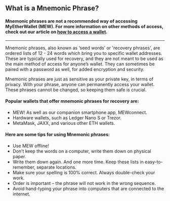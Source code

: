 ## What is a Mnemonic Phrase?

#### Mnemonic phrases are not a recommended way of accessing MyEtherWallet (MEW).  For more information on other methods of access, check out our article on [how to access a wallet]().
***
 
Mnemonic phrases, also known as ‘seed words’ or 'recovery phrases', are ordered lists of 12 - 24 words which bring you to specific wallet addresses. These are typically used for recovery, and they are not meant to be used as the main method of access for anyone’s wallet. They can sometimes be paired with a password as well, for added encryption and security. 

Mnemonic phrases are just as sensitive as your private key, in terms of privacy. With your phrase, anyone can permanently access your wallet. These phrases cannot be changed, so keeping them safe is crucial. 



#### Popular wallets that offer mnemonic phrases for recovery are: 
* MEW! As well as our companion smartphone app, MEWconnect.
* Hardware wallets, such as Ledger Nano S or Trezor.
* MetaMask, JAXX, and various other ETH wallets.



#### Here are some tips for using Mnemonic phrases:
* Use MEW offline!
* Don’t keep the words on a computer, write them down on physical paper.
* Write them down again. And one more time. Keep these lists in easy-to-remember, separate locations.
* Make sure your spelling is 100% correct. Always double-check your work.
* Order is important – the phrase will not work in the wrong sequence.
* Avoid hand-typing your phrase into computers that are connected to the internet.

